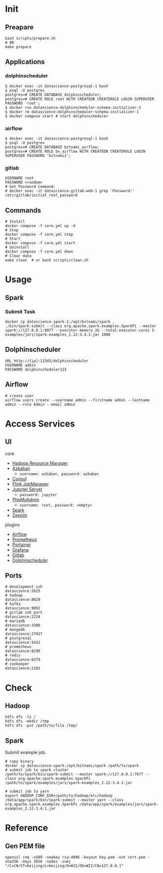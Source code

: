 # Init
## Preapare
```shell
bash scripts/prepare.sh
# OR
make prepare
```
## Applications
### dolphinscheduler
```shell
$ docker exec -it datascience-postgresql-1 bash
$ psql -U postgres
postgres=# CREATE DATABASE dolphinscheduler;
postgres=# CREATE ROLE root WITH CREATEDB CREATEROLE LOGIN SUPERUSER PASSWORD 'root';
$ docker run datascience-dolphinscheduler-schema-initializer-1
$ docker rm datascience-dolphinscheduler-schema-initializer-1
$ docker compose start # start dolphinscheduler
```
### airflow
```shell
$ docker exec -it datascience-postgresql-1 bash
$ psql -U postgres
postgres=# CREATE DATABASE bitnami_airflow;
postgres=# CREATE ROLE bn_airflow WITH CREATEDB CREATEROLE LOGIN SUPERUSER PASSWORD 'bitnami1';
```

### gitlab
```shell
USERNAME root
PASSWORD <random>
# Get Password Command: 
# docker exec -it datascience-gitlab-web-1 grep 'Password:' /etc/gitlab/initial_root_password
```
## Commands
```shell
# Install
docker compose -f core.yml up -d
# Stop
docker compose -f core.yml stop
# Start
docker compose -f core.yml start
# Uninstall
docker compose -f core.yml down
# Clear data
make clean  # or bash scripts/clean.sh
```

# Usage
## Spark
### Submit Task
```shell
docker cp datascience-spark-1:/opt/bitnami/spark .
./bin/spark-submit --class org.apache.spark.examples.SparkPi --master spark://127.0.0.1:8077 --executor-memory 2G --total-executor-cores 5 examples/jars/spark-examples_2.12-3.4.1.jar 1000
```

## Dolphinscheduler
```
URL http://{ip}:12345/dolphinscheduler
USERNAME admin
PASSWORD dolphinscheduler123
```

## Airflow
```shell
# create user
airflow users create --username admin --firstname admin --lastname admin --role Admin --email admin 
```

# Access Services
## UI
core
- [Hadoop Resource Manager](http://datascience:8088/cluster)
- [Azkaban](http://datascience:8261)
    - `username: azkaban, password: azkaban`
- [Consul](http://datascience:8500)
- [Flink JobManager](http://datascience:8220)
- [Jupyter Server](http://datascience:8285)
    - `password: jupyter`
- [PhpMyAdmin](http://datascience:8283)
    - `username: root, password: <empty>`
- [Spark](http://datascience:8286)
- [Zeeplin](http://datascience:8280)

plugins
- [Airflow](http://datascience:8208)
- [Prometheus](http://datascience:8290)
- [Portainer](http://datascience:8263)
- [Grafana](http://datascience:3000)
- [Gitlab](http://datascience:8929)
- [Dolphinscheduler](http://datascience:12345/dolphinscheduler/ui)

## Ports
```shell
# development ssh
datascience:2025
# hadoop
datascience:8020
# kafka
datascience:9092
# gitlab ssh port
datascience:2224
# mariadb
datascience:3306
# mongodb
datascience:27017
# postgresql
datascience:5432
# prometheus
datascience:8290
# redis
datascience:6379
# zookeeper
datascience:2181
```

# Check
## Hadoop
```shell
hdfs dfs -ls /
hdfs dfs -mkdir /tmp
hdfs dfs -put /path/to/file /tmp/
```

## Spark
Submit example job.
```shell
# copy binary
docker cp datascience-spark:/opt/bitnami/spark /path/to/spark
# submit job to spark cluster
/path/to/spark/bin/spark-submit --master spark://127.0.0.1:7077 --class org.apache.spark.examples.SparkPi /path/to/spark/examples/jars/spark-examples_2.12-3.4.1.jar

# submit job to yarn
export HADOOP_CONF_DIR=/path/to/hadoop/etc/hadoop
/data/app/spark/bin/spark-submit --master yarn --class org.apache.spark.examples.SparkPi /data/app/spark/examples/jars/spark-examples_2.12-3.4.1.jar
```

# Reference
## Gen PEM file
```shell
openssl req -x509 -newkey rsa:4096 -keyout key.pem -out cert.pem -sha256 -days 3650 -nodes -subj "/C=CN/ST=beijing/L=beijing/O=WII/OU=WII/CN=127.0.0.1"
```